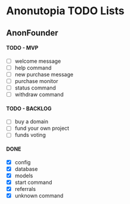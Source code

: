 # Anonutopia TODO Lists

## AnonFounder

#### TODO - MVP

- [ ] welcome message
- [ ] help command
- [ ] new purchase message
- [ ] purchase monitor
- [ ] status command
- [ ] withdraw command

#### TODO - BACKLOG

- [ ] buy a domain
- [ ] fund your own project
- [ ] funds voting

#### DONE

- [x] config
- [x] database
- [x] models
- [x] start command
- [x] referrals
- [x] unknown command
